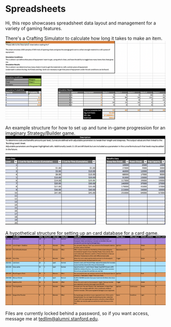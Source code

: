 # Spreadsheets
Hi, this repo showcases spreadsheet data layout and management for a variety of gaming features.</br>

There's a Crafting Simulator to calculate how long it takes to make an item.
![Crafting](images/craft_sim.png) </br>

An example structure for how to set up and tune in-game progression for an imaginary Strategy/Builder game.
![Progression](images/build_prog.png) </br>

A hypothetical structure for setting up an card database for a card game.
![Inventory](images/card_inventory.png) </br>

Files are currently locked behind a password, so if you want access, message me at tedlim@alumni.stanford.edu.
